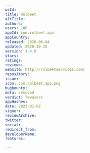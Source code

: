 ```yaml
---
wsId: 
title: Rolbeet
altTitle: 
authors: 
users: 100
appId: com.rolbeet.app
appCountry: 
released: 2020-06-04
updated: 2020-10-28
version: 1.4.0
stars: 
ratings: 
reviews: 
website: http://rolbeetservices.com/
repository: 
issue: 
icon: com.rolbeet.app.png
bugbounty: 
meta: removed
verdict: fewusers
appHashes: 
date: 2023-01-02
signer: 
reviewArchive: 
twitter: 
social: 
redirect_from: 
developerName: 
features: 

---
```


